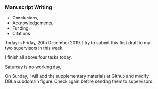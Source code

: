 ### Manuscript Writing

- Conclusions, 
- Acknowledgements, 
- Funding,
- Citations

Today is Friday, 20th December 2019.
I try to submit this first draft to my two supervisors in this week.

I finish all above four tasks today.

Saturday is no-working day, 

On Sunday, I will add the supplementary materials at GIthub and modify DBLa subdomain figure. Check again before sending them to supervisors.